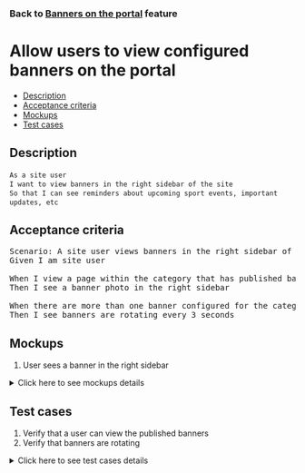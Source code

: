 ### Back to [Banners on the portal](../../) feature

# Allow users to view configured banners on the portal

- [Description](#description)
- [Acceptance criteria](#acceptance-criteria)
- [Mockups](#mockups)
- [Test cases](#test-cases)

## Description

    As a site user
    I want to view banners in the right sidebar of the site
    So that I can see reminders about upcoming sport events, important updates, etc

## Acceptance criteria

<pre>
Scenario: A site user views banners in the right sidebar of the site
Given I am site user

When I view a page within the category that has published banner
Then I see a banner photo in the right sidebar

When there are more than one banner configured for the category
Then I see banners are rotating every 3 seconds
</pre>

## Mockups

1. User sees a banner in the right sidebar

<details>
  <summary>Click here to see mockups details</summary>

**1. User sees a banner in the right sidebar:**

![User sees a banner in the right sidebar](/products/sport_news_portal/web_application_features/banners/images/banners_user_side.png)

</details>

## Test cases

1. Verify that a user can view the published banners
2. Verify that banners are rotating

<details>
  <summary>Click here to see test cases details</summary>

### **#1. Verify that a user can view the published banners**

|Preconditions|Steps|Expected result
--------------|-----|----------
|- Banners are published for a category|1) Go to a category</br>2) Examine the right sidebar|2) There are banners with a photo on the right sidebar|

### **#2. Verify that banners are rotating**

|Preconditions|Steps|Expected result
--------------|-----|----------
|- Banners are published for a category</br>- There are more than one banner in the category|1) Go to a category</br>2) Wait 3 seconds</br>3) Examine the right sidebar</br>4) Wait till all banners from the category are shown|3) Banner is changed on the right sidebar</br>4) The first banner is shown again|

</details>

